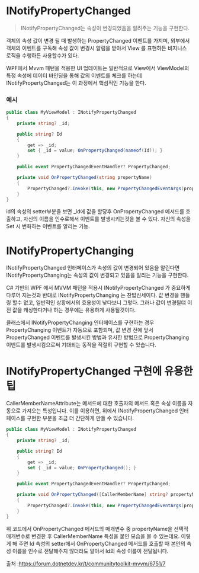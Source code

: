 # INotifyPropertyChanged
> INotifyPropertyChanged는 속성이 변경되었음을 알려주는 기능을 구현한다.  
>
객체의 속성 값이 변경 될 때 발생하는 PropertyChanged 이벤트를 가지며, 외부에서 객체의 이벤트를 구독해 속성 값이 변경시 알림을 받아서 View 를 표현하든 비지니스 로직을 수행하든 사용할수가 있다.  


WPF에서 Mvvm 패턴을 적용한 UI 업데이트는 일반적으로 View에서 ViewModel의 특정 속성에 데이터 바인딩을 통해 값의 이벤트를 체크를 하는데 INotifyPropertyChanged는 이 과정에서 핵섬적인 기능을 한다.


### 예시
```c#
public class MyViewModel : INotifyPropertyChanged
{
    private string? _id;

    public string? Id
    {
        get => _id;
        set { _id = value; OnPropertyChanged(nameof(Id)); }
    }

    public event PropertyChangedEventHandler? PropertyChanged;

    private void OnPropertyChanged(string propertyName)
    {
        PropertyChanged?.Invoke(this, new PropertyChangedEventArgs(propertyName));
    }
}
```
id의 속성의 setter부분을 보면 _id에 값을 할당후 OnPropertyChanged 메서드를 호출하고, 자신의 이름을 인수로해서 이벤트를 발생시키는것을 볼 수 있다. 자신의 속성을 Set 시 변화하는 이벤트를 알리는 기능.




# INotifyPropertyChanging

INotifyPropertyChanged 인터페이스가 속성의 값이 변경되어 있음을 알린다면 INotifyPropertyChanging는 속성의 값이 변경되고 있음을 알리는 기능을 구현한다.  


C# 기반의 WPF 에서 MVVM 패턴을 적용시 INotifyPropertyChanged 가 중요하게 다루어 지는것과 반대로 INotifyPropertyChanging 는 찬밥신세이다. 값 변경을 핸들링 할수 없고, 일반적인 상황에서의 효용성이 낮다보니 그렇다. 그러나 값이 변경될댸 이전 값을 캐싱한다거나 하는 경우에는 유용하게 사용될것이다.  


클래스에서 INotifyPropertyChanging 인터페이스를 구현하는 경우 PropertyChanging 이벤트가 자동으로 포함되며, 값 변경 전에 앞서 PropertyChanged 이벤트를 발생시킨 방법과 유사한 방법으로 PropertyChanging 이벤트를 발생시킴으로써 기대되는 동작을 적절히 구현할 수 있습니다.  

# INotifyPropertyChanged 구현에 유용한 팁

CallerMemberNameAttribute는 메서드에 대한 호출자의 메서드 혹은 속성 이름을 자동으로 가져오는 특성입니다. 이를 이용하면, 위에서 INotifyPropertyChanged 인터페이스를 구현한 부분을 조금 더 간단하게 만들 수 있습니다.

```c#
public class MyViewModel : INotifyPropertyChanged
{
    private string? _id;

    public string? Id
    {
        get => _id;
        set { _id = value; OnPropertyChanged(); }
    }

    public event PropertyChangedEventHandler? PropertyChanged;

    private void OnPropertyChanged([CallerMemberName] string? propertyName = null)
    {
        PropertyChanged?.Invoke(this, new PropertyChangedEventArgs(propertyName));
    }
}
```
위 코드에서 OnPropertyChanged 메서드의 매개변수 중 propertyName을 선택적 매개변수로 변경한 후 CallerMemberName 특성을 붙인 모습을 볼 수 있는데요. 이렇게 해 주면 Id 속성의 setter에서 OnPropertyChanged 메서드를 호출할 때 본인의 속성 이름을 인수로 전달해주지 않더라도 알아서 Id의 속성 이름이 전달됩니다.

출처 :https://forum.dotnetdev.kr/t/communitytoolkit-mvvm/6751/7
